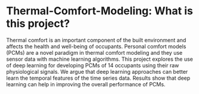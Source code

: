 # Thermal-Comfort-Modeling: What is this project?

Thermal comfort is an important component of the built environment and affects the health and well-being of occupants. Personal comfort models (PCMs) are a novel paradigm in thermal comfort 
modeling and they use sensor data with machine learning algorithms. This project explores the use of deep learning for developing PCMs of 14 occupants using their raw physiological signals. 
We argue that deep learning approaches can better learn the temporal features of the time series data. Results show that deep learning can help in improving the overall performance of PCMs.
